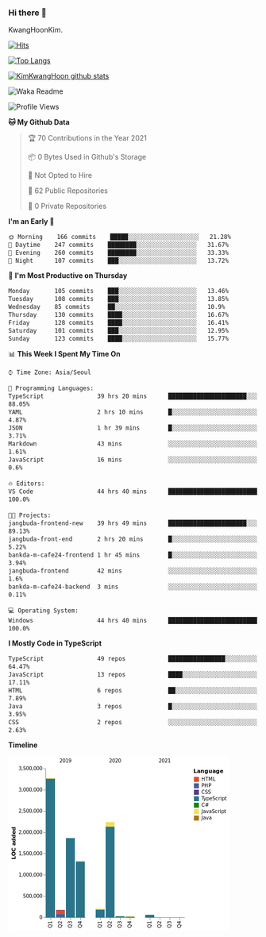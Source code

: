 ### Hi there 👋

KwangHoonKim.

[![Hits](https://hits.seeyoufarm.com/api/count/incr/badge.svg?url=https%3A%2F%2Fgithub.com%2Frhkdgns95)](https://hits.seeyoufarm.com)  

[![Top Langs](https://github-readme-stats.vercel.app/api/top-langs/?username=rhkdgns95&layout=compact)](https://github.com/anuraghazra/github-readme-stats)   

[![KimKwangHoon github stats](https://github-readme-stats.vercel.app/api?username=rhkdgns95&show_icons=true)](https://github.com/anuraghazra/github-readme-stats)  


<!--
**rhkdgns95/rhkdgns95** is a ✨ _special_ ✨ repository because its `README.md` (this file) appears on your GitHub profile.

Here are some ideas to get you started:

- 🔭 I’m currently working on ...
- 🌱 I’m currently learning ...
- 👯 I’m looking to collaborate on ...
- 🤔 I’m looking for help with ...
- 💬 Ask me about ...
- 📫 How to reach me: ...
- 😄 Pronouns: ...
- ⚡ Fun fact: ...
-->



![Waka Readme](https://github.com/rhkdgns95/rhkdgns95/workflows/Waka%20Readme/badge.svg)
<!--START_SECTION:waka-->
![Profile Views](http://img.shields.io/badge/Profile%20Views-3-blue)

**🐱 My Github Data** 

> 🏆 70 Contributions in the Year 2021
 > 
> 📦 0 Bytes Used in Github's Storage 
 > 
> 🚫 Not Opted to Hire
 > 
> 📜 62 Public Repositories 
 > 
> 🔑 0 Private Repositories  
 > 
**I'm an Early 🐤** 

```text
🌞 Morning    166 commits    █████░░░░░░░░░░░░░░░░░░░░   21.28% 
🌆 Daytime    247 commits    ████████░░░░░░░░░░░░░░░░░   31.67% 
🌃 Evening    260 commits    ████████░░░░░░░░░░░░░░░░░   33.33% 
🌙 Night      107 commits    ███░░░░░░░░░░░░░░░░░░░░░░   13.72%

```
📅 **I'm Most Productive on Thursday** 

```text
Monday       105 commits    ███░░░░░░░░░░░░░░░░░░░░░░   13.46% 
Tuesday      108 commits    ███░░░░░░░░░░░░░░░░░░░░░░   13.85% 
Wednesday    85 commits     ██░░░░░░░░░░░░░░░░░░░░░░░   10.9% 
Thursday     130 commits    ████░░░░░░░░░░░░░░░░░░░░░   16.67% 
Friday       128 commits    ████░░░░░░░░░░░░░░░░░░░░░   16.41% 
Saturday     101 commits    ███░░░░░░░░░░░░░░░░░░░░░░   12.95% 
Sunday       123 commits    ████░░░░░░░░░░░░░░░░░░░░░   15.77%

```


📊 **This Week I Spent My Time On** 

```text
⌚︎ Time Zone: Asia/Seoul

💬 Programming Languages: 
TypeScript               39 hrs 20 mins      ██████████████████████░░░   88.05% 
YAML                     2 hrs 10 mins       █░░░░░░░░░░░░░░░░░░░░░░░░   4.87% 
JSON                     1 hr 39 mins        █░░░░░░░░░░░░░░░░░░░░░░░░   3.71% 
Markdown                 43 mins             ░░░░░░░░░░░░░░░░░░░░░░░░░   1.61% 
JavaScript               16 mins             ░░░░░░░░░░░░░░░░░░░░░░░░░   0.6%

🔥 Editors: 
VS Code                  44 hrs 40 mins      █████████████████████████   100.0%

🐱‍💻 Projects: 
jangbuda-frontend-new    39 hrs 49 mins      ██████████████████████░░░   89.13% 
jangbuda-front-end       2 hrs 20 mins       █░░░░░░░░░░░░░░░░░░░░░░░░   5.22% 
bankda-m-cafe24-frontend 1 hr 45 mins        █░░░░░░░░░░░░░░░░░░░░░░░░   3.94% 
jangbuda-frontend        42 mins             ░░░░░░░░░░░░░░░░░░░░░░░░░   1.6% 
bankda-m-cafe24-backend  3 mins              ░░░░░░░░░░░░░░░░░░░░░░░░░   0.11%

💻 Operating System: 
Windows                  44 hrs 40 mins      █████████████████████████   100.0%

```

**I Mostly Code in TypeScript** 

```text
TypeScript               49 repos            ████████████████░░░░░░░░░   64.47% 
JavaScript               13 repos            ████░░░░░░░░░░░░░░░░░░░░░   17.11% 
HTML                     6 repos             ██░░░░░░░░░░░░░░░░░░░░░░░   7.89% 
Java                     3 repos             █░░░░░░░░░░░░░░░░░░░░░░░░   3.95% 
CSS                      2 repos             ░░░░░░░░░░░░░░░░░░░░░░░░░   2.63%

```


**Timeline**

![Chart not found](https://raw.githubusercontent.com/rhkdgns95/rhkdgns95/master/charts/bar_graph.png) 


<!--END_SECTION:waka-->
